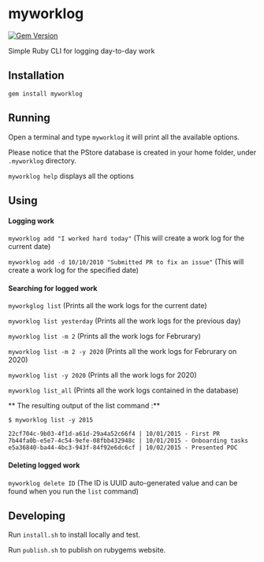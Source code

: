 # myworklog

[![Gem Version](https://img.shields.io/gem/v/myworklog?style=plastic)][gem]

[gem]: https://rubygems.org/gems/myworklog

Simple Ruby CLI for logging day-to-day work

Installation
------------

`gem install myworklog`

Running
-------

Open a terminal and type `myworklog` it will print all the available options.

Please notice that the PStore database is created in your home folder, under `.myworklog` directory.

`myworklog help` displays all the options

Using
-----

#### Logging work

`myworklog add "I worked hard today"` (This will create a work log for the current date)

`myworklog add -d 10/10/2010 "Submitted PR to fix an issue"` (This will create a work log for the specified date)

#### Searching for logged work

`myworkglog list` (Prints all the work logs for the current date)

`myworklog list yesterday` (Prints all the work logs for the previous day)

`myworklog list -m 2` (Prints all the work logs for Februrary)

`myworklog list -m 2 -y 2020` (Prints all the work logs for Februrary on 2020)

`myworklog list -y 2020` (Prints all the work logs for 2020)

`myworklog list_all` (Prints all the work logs contained in the database)


** The resulting output of the list command :**

    $ myworklog list -y 2015

    22cf704c-9b03-4f1d-a61d-29a4a52c66f4 | 10/01/2015 - First PR
    7b44fa0b-e5e7-4c54-9efe-08fbb432948c | 10/01/2015 - Onboarding tasks
    e5a36840-ba44-4bc3-943f-84f92e6dc6cf | 10/02/2015 - Presented POC


#### Deleting logged work

`myworklog delete ID` (The ID is UUID auto-generated value and can be found when you run the `list` command)

Developing
----------

Run `install.sh` to install locally and test. 

Run `publish.sh` to publish on rubygems website.
